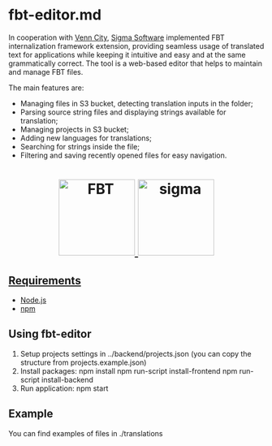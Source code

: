 # fbt-editor.md
In cooperation with [Venn City](https://venn.city/), [Sigma Software](https://sigma.software/) implemented FBT internalization framework extension, providing seamless usage of translated text for applications while keeping it intuitive and easy and at the same grammatically correct.
The tool is a web-based editor that helps to maintain and manage FBT files.

The main features are:
* Managing files in S3 bucket, detecting translation inputs in the folder;
* Parsing source string files and displaying strings available for translation;
* Managing projects in S3 bucket;
* Adding new languages for translations;
* Searching for strings inside the file;
* Filtering and saving recently opened files for easy navigation.

<h1 align="center">
	<a href="https://facebook.github.io/fbt/docs/translating/">
  <img src="https://facebook.github.io/fbt/img/fbt.png" height="150" width="150" alt="FBT"/>
  	<a href="https://sigma.software/">
    <img src="https://sigma.software/sites/all/themes/sigmaukraine/images/logo.svg" height="150" width="150" alt="sigma"/>
</h1>

## Requirements
* [Node.js](https://nodejs.org/)
* [npm](https://www.npmjs.com/)

## Using fbt-editor
1. Setup projects settings in ../backend/projects.json (you can copy the structure from projects.example.json)
2. Install packages: 
	npm install
	npm run-script install-frontend
	npm run-script install-backend
3. Run application: npm start

## Example
You can find examples of files in ./translations
